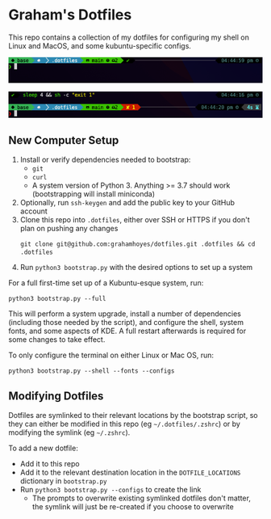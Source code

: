 # Graham's Dotfiles

This repo contains a collection of my dotfiles for configuring my shell on Linux and MacOS, and some kubuntu-specific configs.

![Screenshot](img/screenshot.png)

![Screenshot of something with an error](img/screenshot-with-error.png)

## New Computer Setup

1. Install or verify dependencies needed to bootstrap:
   - `git`
   - `curl`
   - A system version of Python 3. Anything >= 3.7 should work (bootstrapping will install miniconda)
2. Optionally, run `ssh-keygen` and add the public key to your GitHub account
3. Clone this repo into `.dotfiles`, either over SSH or HTTPS if you don't plan on pushing any changes
    ```shell
    git clone git@github.com:grahamhoyes/dotfiles.git .dotfiles && cd .dotfiles
    ```
4. Run `python3 bootstrap.py` with the desired options to set up a system

For a full first-time set up of a Kubuntu-esque system, run:

```shell
python3 bootstrap.py --full
```

This will perform a system upgrade, install a number of dependencies (including those needed by the script), and configure the shell, system fonts, and some aspects of KDE. A full restart afterwards is required for some changes to take effect.

To only configure the terminal on either Linux or Mac OS, run:

```shell
python3 bootstrap.py --shell --fonts --configs
```

## Modifying Dotfiles

Dotfiles are symlinked to their relevant locations by the bootstrap script, so they can either be modified in this repo (eg `~/.dotfiles/.zshrc`) or by modifying the symlink (eg `~/.zshrc`).

To add a new dotfile:
- Add it to this repo
- Add it to the relevant destination location in the `DOTFILE_LOCATIONS` dictionary in `bootstrap.py`
- Run `python3 bootstrap.py --configs` to create the link
  - The prompts to overwrite existing symlinked dotfiles don't matter, the symlink will just be re-created if you choose to overwrite